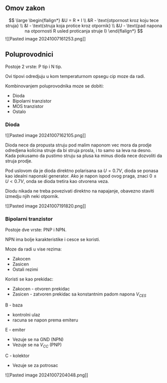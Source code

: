 ## Omov zakon

$$
\large
\begin{flalign*}
&U = R * I \\
&R - \text{otpornost kroz koju tece struja} \\
&I - \text{struja koja protice kroz otpornik} \\
&U - \text{pad napona na otpornosti R usled proticanja struje I}
\end{flalign*}
$$
![[Pasted image 20241007161253.png]]

## Poluprovodnici

Postoje 2 vrste: P tip i N tip.

Ovi tipovi odredjuju u kom temperaturnom opsegu cip moze da radi.

Kombinovanjem poluprovodnika moze se dobiti:
- Dioda
- Bipolarni tranzistor
- MOS tranzistor
- Ostalo

### Dioda

![[Pasted image 20241007162105.png]]

Dioda nece da propusta struju pod malim naponom vec mora da prodje odredjena kolicina struje da bi struja prosla, i to samo sa leva na desno. Kada pokusamo da pustimo struju sa plusa ka minus dioda nece dozvoliti da struja prodje.

Pod uslovom da je dioda direktno polarisana sa $U = 0.7 V$, dioda se ponasa kao idealni naponski generator. Ako je napon ispod ovog praga, znaci $0\leq U<0.7V$, onda se dioda tretira kao otvorena veza.

Diodu nikada ne treba povezivati direktno na napajanje, obavezno staviti izmedju njih neki otpornik.

![[Pasted image 20241007191820.png]]

### Bipolarni tranzistor

Postoje dve vrste: PNP i NPN. 

NPN ima bolje karakteristike i cesce se koristi.

Moze da radi u vise rezima:
- Zakocen
- Zasicen
- Ostali rezimi

Koristi se kao prekidac:
- Zakocen - otvoren prekidac
- Zasicen - zatvoren prekidac sa konstantnim padom napona $V_{CES}$ 

B - baza
 - kontrolni ulaz
 - racuna se napon prema emiteru

E - emiter
- Vezuje se na GND (NPN)
- Vezuje se na $V_{CC}$  (PNP)

C - kolektor
- Vezuje se za potrosac

![[Pasted image 20241007204048.png]]


### 